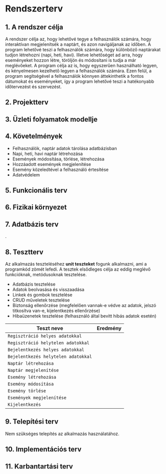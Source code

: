 # Rendszerterv

## 1. A rendszer célja
A rendszer célja az, hogy lehetővé tegye a felhasználók számára, hogy interaktívan megjelenítsék a naptárt, és azon navigáljanak az időben. A program lehetővé    teszi a felhasználók számára, hogy különböző naptárakat tudjon létrehozni (napi, heti, havi). Illetve lehetőséget ad arra, hogy eseményeket hozzon létre, töröljön és módosítani is tudja a már meglévőeket.
A program célja az is, hogy egyszerűen használható legyen, és kényelmesen kezelhető legyen a felhasználók számára. Ezen felül, a program segítségével a felhasználók könnyen áttekinthetik a fontos dátumokat és eseményeket, így a program lehetővé teszi a hatékonyabb időtervezést és szervezést.

## 2. Projektterv

## 3. Üzleti folyamatok modellje

## 4. Követelmények
 - Felhasználók, naptár adatok tárolása adatbázisban
 - Napi, heti, havi naptár létrehozása
 - Események módosítása, törlése, létrehozása
 - Hozzáadott események megjelenítése
 - Esemény közeledtével a felhasználó értesítése
 - Adatvédelem

## 5. Funkcionális terv 

## 6. Fizikai környezet

## 7. Adatbázis terv
.
## 8. Tesztterv 
Az alkalmazás teszteléséhez **unit teszteket** fogunk alkalmazni, ami a programkód zömét lefedi. 
A tesztek elsődleges célja az eddig meglévő funkcióknak, metódusoknak tesztelése.

- Adatbázis tesztelése
- Adatok beolvasása és visszaadása
- Linkek és gombok tesztelése
- CRUD műveletek tesztelése
- Biztonság ellenőrzése (megfelelően vannak-e védve az adatok, jelszó titkosítva van-e, kijelentkezés ellenőrzése)
- Hibaüzenetek tesztelése (felhasználó által bevitt hibás adatok esetén)


| Teszt neve                          | Eredmény       |
|-------------------------------------|----------------|
| `Regisztráció helyes adatokkal`     |                |
| `Regisztráció helytelen adatokkal`  |                |
| `Bejelentkezés helyes adatokkal`    |                |
| `Bejelentkezés helytelen adatokkal` |                |
| `Naptár létrehozása`                |                |
| `Naptár megjelenítése`              |                |
| `Esemény létrehozása`               |                |
| `Esemény módosítása`                |                |
| `Esemény törlése`                   |                |
| `Események megjelenítése`           |                |
| `Kijelentkezés`                     |                |

## 9. Telepítési terv
Nem szükséges telepítés az alkalmazás használatához.

## 10. Implementációs terv

## 11. Karbantartási terv

